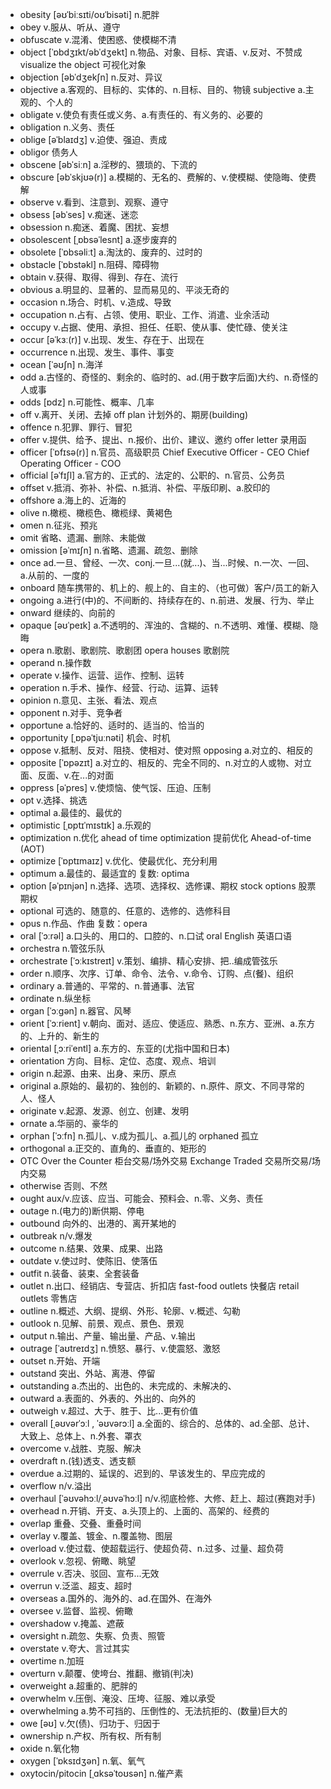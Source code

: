 - obesity [əʊˈbiːsɪti/oʊˈbisəti] n.肥胖
- obey v.服从、听从、遵守
- obfuscate v.混淆、使困惑、使模糊不清
- object [ˈɒbdʒɪkt/əbˈdʒekt] n.物品、对象、目标、宾语、v.反对、不赞成  visualize the object 可视化对象
- objection [əbˈdʒekʃn] n.反对、异议
- objective a.客观的、目标的、实体的、n.目标、目的、物镜     subjective a.主观的、个人的
- obligate v.使负有责任或义务、a.有责任的、有义务的、必要的
- obligation n.义务、责任
- oblige [əˈblaɪdʒ] v.迫使、强迫、责成
- obligor 债务人
- obscene [əbˈsiːn] a.淫秽的、猥琐的、下流的
- obscure [əbˈskjʊə(r)] a.模糊的、无名的、费解的、v.使模糊、使隐晦、使费解
- observe v.看到、注意到、观察、遵守
- obsess [əbˈses] v.痴迷、迷恋
- obsession n.痴迷、着魔、困扰、妄想
- obsolescent [ˌɒbsəˈlesnt] a.逐步废弃的
- obsolete [ˈɒbsəliːt] a.淘汰的、废弃的、过时的
- obstacle [ˈɒbstəkl] n.阻碍、障碍物
- obtain v.获得、取得、得到、存在、流行
- obvious a.明显的、显著的、显而易见的、平淡无奇的
- occasion n.场合、时机、v.造成、导致
- occupation n.占有、占领、使用、职业、工作、消遣、业余活动
- occupy v.占据、使用、承担、担任、任职、使从事、使忙碌、使关注
- occur [əˈkɜː(r)] v.出现、发生、存在于、出现在
- occurrence n.出现、发生、事件、事变
- ocean [ˈəʊʃn] n.海洋
- odd a.古怪的、奇怪的、剩余的、临时的、ad.(用于数字后面)大约、n.奇怪的人或事
- odds [ɒdz] n.可能性、概率、几率
- off v.离开、关闭、去掉  off plan 计划外的、期房(building)
- offence n.犯罪、罪行、冒犯
- offer v.提供、给予、提出、n.报价、出价、建议、邀约 offer letter 录用函
- officer [ˈɒfɪsə(r)] n.官员、高级职员 Chief Executive Officer - CEO  Chief Operating Officer - COO
- official [əˈfɪʃl] a.官方的、正式的、法定的、公职的、n.官员、公务员
- offset v.抵消、弥补、补偿、n.抵消、补偿、平版印刷、a.胶印的
- offshore a.海上的、近海的
- olive n.橄榄、橄榄色、橄榄绿、黄褐色
- omen n.征兆、预兆
- omit 省略、遗漏、删除、未能做
- omission [əˈmɪʃn] n.省略、遗漏、疏忽、删除
- once ad.一旦、曾经、一次、conj.一旦...(就...)、当...时候、n.一次、一回、a.从前的、一度的
- onboard 随车携带的、机上的、舰上的、自主的、（也可做）客户/员工的新入
- ongoing a.进行(中)的、不间断的、持续存在的、n.前进、发展、行为、举止
- onward 继续的、向前的
- opaque [əʊˈpeɪk] a.不透明的、浑浊的、含糊的、n.不透明、难懂、模糊、隐晦
- opera n.歌剧、歌剧院、歌剧团  opera houses 歌剧院
- operand n.操作数
- operate v.操作、运营、运作、控制、运转
- operation n.手术、操作、经营、行动、运算、运转
- opinion n.意见、主张、看法、观点
- opponent n.对手、竞争者
- opportune a.恰好的、适时的、适当的、恰当的
- opportunity [ˌɒpəˈtjuːnəti] 机会、时机
- oppose v.抵制、反对、阻挠、使相对、使对照  opposing a.对立的、相反的
- opposite [ˈɒpəzɪt] a.对立的、相反的、完全不同的、n.对立的人或物、对立面、反面、v.在...的对面
- oppress [əˈpres] v.使烦恼、使气馁、压迫、压制
- opt v.选择、挑选
- optimal a.最佳的、最优的
- optimistic [ˌɒptɪˈmɪstɪk] a.乐观的
- optimization n.优化    ahead of time optimization 提前优化    Ahead-of-time (AOT)
- optimize [ˈɒptɪmaɪz] v.优化、使最优化、充分利用
- optimum a.最佳的、最适宜的 复数: optima
- option [əˈpɪnjən] n.选择、选项、选择权、选修课、期权  stock options 股票期权
- optional 可选的、随意的、任意的、选修的、选修科目
- opus n.作品、作曲 复数：opera
- oral [ˈɔːrəl] a.口头的、用口的、口腔的、n.口试  oral English 英语口语
- orchestra n.管弦乐队
- orchestrate [ˈɔːkɪstreɪt] v.策划、编排、精心安排、把..编成管弦乐
- order n.顺序、次序、订单、命令、法令、v.命令、订购、点(餐)、组织
- ordinary a.普通的、平常的、n.普通事、法官
- ordinate n.纵坐标
- organ [ˈɔːɡən] n.器官、风琴
- orient [ˈɔːrient] v.朝向、面对、适应、使适应、熟悉、n.东方、亚洲、a.东方的、上升的、新生的
- oriental [ˌɔːriˈentl] a.东方的、东亚的(尤指中国和日本)
- orientation 方向、目标、定位、态度、观点、培训
- origin n.起源、由来、出身、来历、原点
- original a.原始的、最初的、独创的、新颖的、n.原件、原文、不同寻常的人、怪人
- originate v.起源、发源、创立、创建、发明
- ornate a.华丽的、豪华的
- orphan [ˈɔːfn] n.孤儿、v.成为孤儿、a.孤儿的 orphaned 孤立 
- orthogonal a.正交的、直角的、垂直的、矩形的
- OTC Over the Counter 柜台交易/场外交易  Exchange Traded 交易所交易/场内交易
- otherwise 否则、不然
- ought aux/v.应该、应当、可能会、预料会、n.零、义务、责任
- outage n.(电力的)断供期、停电
- outbound 向外的、出港的、离开某地的
- outbreak n/v.爆发
- outcome n.结果、效果、成果、出路
- outdate v.使过时、使陈旧、使落伍
- outfit n.装备、装束、全套装备
- outlet n.出口、经销店、专营店、折扣店  fast-food outlets 快餐店  retail outlets 零售店
- outline n.概述、大纲、提纲、外形、轮廓、v.概述、勾勒
- outlook n.见解、前景、观点、景色、景观
- output n.输出、产量、输出量、产品、v.输出
- outrage [ˈaʊtreɪdʒ] n.愤怒、暴行、v.使震怒、激怒
- outset n.开始、开端
- outstand 突出、外站、离港、停留
- outstanding a.杰出的、出色的、未完成的、未解决的、
- outward a.表面的、外表的、外出的、向外的
- outweigh v.超过、大于、胜于、比...更有价值
- overall [ˌəʊvərˈɔːl , ˈəʊvərɔːl] a.全面的、综合的、总体的、ad.全部、总计、大致上、总体上、n.外套、罩衣
- overcome v.战胜、克服、解决
- overdraft n.(钱)透支、透支额
- overdue a.过期的、延误的、迟到的、早该发生的、早应完成的
- overflow n/v.溢出
- overhaul [ˈəʊvəhɔːl/ˌəʊvəˈhɔːl] n/v.彻底检修、大修、赶上、超过(赛跑对手)
- overhead n.开销、开支、a.头顶上的、上面的、高架的、经费的
- overlap 重叠、交叠、重叠时间
- overlay v.覆盖、镀金、n.覆盖物、图层
- overload v.使过载、使超载运行、使超负荷、n.过多、过量、超负荷
- overlook v.忽视、俯瞰、眺望
- overrule v.否决、驳回、宣布...无效
- overrun v.泛滥、超支、超时
- overseas a.国外的、海外的、ad.在国外、在海外
- oversee v.监督、监视、俯瞰
- overshadow v.掩盖、遮蔽
- oversight n.疏忽、失察、负责、照管
- overstate v.夸大、言过其实
- overtime n.加班
- overturn v.颠覆、使垮台、推翻、撤销(判决)
- overweight a.超重的、肥胖的
- overwhelm v.压倒、淹没、压垮、征服、难以承受
- overwhelming a.势不可挡的、压倒性的、无法抗拒的、(数量)巨大的
- owe [əʊ] v.欠(债)、归功于、归因于
- ownership n.产权、所有权、所有制
- oxide n.氧化物
- oxygen [ˈɒksɪdʒən] n.氧、氧气
- oxytocin/pitocin [ˌɑksəˈtoʊsən] n.催产素
